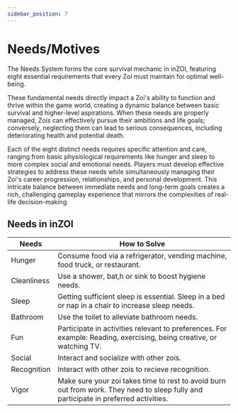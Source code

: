```yaml
---
sidebar_position: 7
---
```


# Needs/Motives

The Needs System forms the core survival mechanic in inZOI, featuring eight essential requirements that every Zoi must maintain for optimal well-being. 

These fundamental needs directly impact a Zoi's ability to function and thrive within the game world, creating a dynamic balance between basic survival and higher-level aspirations. When these needs are properly managed, Zois can effectively pursue their ambitions and life goals; conversely, neglecting them can lead to serious consequences, including deteriorating health and potential death.

Each of the eight distinct needs requires specific attention and care, ranging from basic physiological requirements like hunger and sleep to more complex social and emotional needs. Players must develop effective strategies to address these needs while simultaneously managing their Zoi's career progression, relationships, and personal development. This intricate balance between immediate needs and long-term goals creates a rich, challenging gameplay experience that mirrors the complexities of real-life decision-making.

## Needs in inZOI

| Needs       | How to Solve                                                                                                                         |
| ----------- | ------------------------------------------------------------------------------------------------------------------------------------ |
| Hunger      | Consume food via a refrigerator, vending machine, food truck, or restaurant.                                                         |
| Cleanliness | Use a shower, bat,h or sink to boost hygiene needs.                                                                                  |
| Sleep       | Getting sufficient sleep is essential. Sleep in a bed or nap in a chair to increase sleep needs.                                     |
| Bathroom    | Use the toilet to alleviate bathroom needs.                                                                                          |
| Fun         | Participate in activities relevant to preferences. For example: Reading, exercising, being creative, or watching TV.                 |
| Social      | Interact and socialize with other zois.                                                                                              |
| Recognition | Interact with other zois to recieve recognition.                                                                                     |
| Vigor       | Make sure your zoi takes time to rest to avoid burn out from work. They need to sleep fully and participate in preferred activities. |